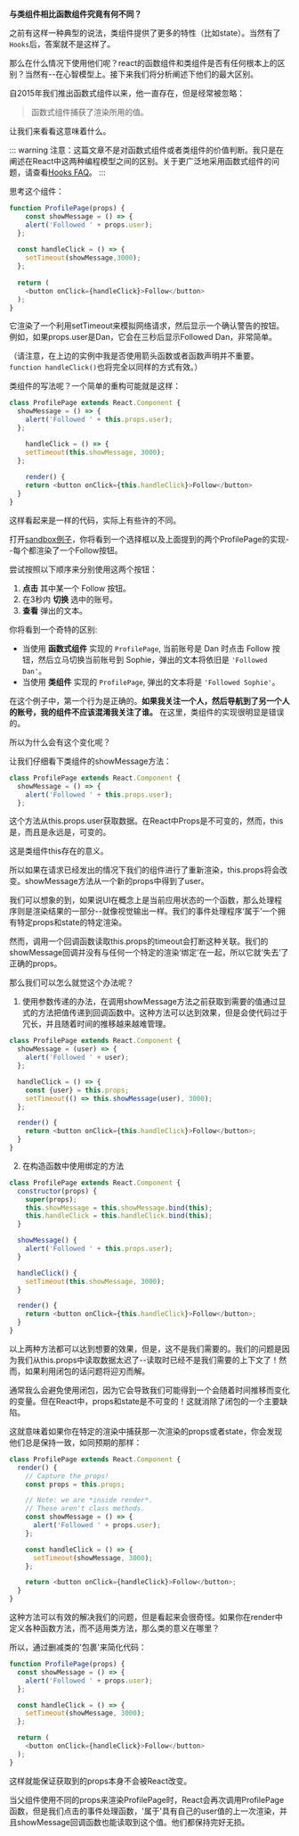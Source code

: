 **与类组件相比函数组件究竟有何不同？**

之前有这样一种典型的说法，类组件提供了更多的特性（比如state）。当然有了`Hooks`后，答案就不是这样了。

那么在什么情况下使用他们呢？react的函数组件和类组件是否有任何根本上的区别？当然有--在心智模型上。接下来我们将分析阐述下他们的最大区别。

自2015年我们推出函数式组件以来，他一直存在，但是经常被忽略：

>函数式组件捕获了渲染所用的值。

让我们来看看这意味着什么。

::: warning
注意：这篇文章不是对函数式组件或者类组件的价值判断。我只是在阐述在React中这两种编程模型之间的区别。关于更广泛地采用函数式组件的问题，请查看[Hooks FAQ](https://reactjs.org/docs/hooks-faq.html#adoption-strategy)。
:::

思考这个组件：

```js
function ProfilePage(props) {
	const showMessage = () => {
    alert('Followed ' + props.user);
  };
  
  const handleClick = () => {
    setTimeout(showMessage,3000);
  };
  
  return (
    <button onClick={handleClick}>Follow</button>
  );
}
```

它渲染了一个利用setTimeout来模拟网络请求，然后显示一个确认警告的按钮。例如，如果props.user是Dan，它会在三秒后显示Followed Dan，非常简单。

（请注意，在上边的实例中我是否使用箭头函数或者函数声明并不重要。`function handleClick()`也将完全以同样的方式有效。）

类组件的写法呢？一个简单的重构可能就是这样：

```js
class ProfilePage extends React.Component {
  showMessage = () => {
    alert('Followed ' + this.props.user);
  };

	handleClick = () => {
    setTimeout(this.showMessage, 3000);
  };
	
	render() {
    return <button onClick={this.handleClick}>Follow</button>
  }
}
```

这样看起来是一样的代码，实际上有些许的不同。

打开[sandbox例子](https://codesandbox.io/s/pjqnl16lm7)，你将看到一个选择框以及上面提到的两个ProfilePage的实现--每个都渲染了一个Follow按钮。

尝试按照以下顺序来分别使用这两个按钮：

1. **点击** 其中某一个 Follow 按钮。
2. 在3秒内 **切换** 选中的账号。
3. **查看** 弹出的文本。

你将看到一个奇特的区别:

- 当使用 **函数式组件** 实现的 `ProfilePage`, 当前账号是 Dan 时点击 Follow 按钮，然后立马切换当前账号到 Sophie，弹出的文本将依旧是 `'Followed Dan'`。
- 当使用 **类组件** 实现的 `ProfilePage`, 弹出的文本将是 `'Followed Sophie'`。

在这个例子中，第一个行为是正确的。**如果我关注一个人，然后导航到了另一个人的账号，我的组件不应该混淆我关注了谁。** 在这里，类组件的实现很明显是错误的。

所以为什么会有这个变化呢？

让我们仔细看下类组件的showMessage方法：

```js
class ProfilePage extends React.Component {
  showMessage = () => {
    alert('Followed ' + this.props.user);
  };
```

这个方法从this.props.user获取数据。在React中Props是不可变的，然而，this是，而且是永远是，可变的。

这是类组件this存在的意义。

所以如果在请求已经发出的情况下我们的组件进行了重新渲染，this.props将会改变。showMessage方法从一个新的props中得到了user。

我们可以想象的到，如果说UI在概念上是当前应用状态的一个函数，那么处理程序则是渲染结果的一部分--就像视觉输出一样。我们的事件处理程序‘属于’一个拥有特定props和state的特定渲染。

然而，调用一个回调函数读取this.props的timeout会打断这种关联。我们的showMessage回调并没有与任何一个特定的渲染‘绑定’在一起，所以它就‘失去’了正确的props。

那么我们可以怎么就觉这个办法呢？

1. 使用参数传递的办法，在调用showMessage方法之前获取到需要的值通过显式的方法把值传递到回调函数中。这种方法可以达到效果，但是会使代码过于冗长，并且随着时间的推移越来越难管理。

```js
class ProfilePage extends React.Component {
  showMessage = (user) => {
    alert('Followed ' + user);
  };

  handleClick = () => {
    const {user} = this.props;
    setTimeout(() => this.showMessage(user), 3000);
  };

  render() {
    return <button onClick={this.handleClick}>Follow</button>;
  }
}
```

2. 在构造函数中使用绑定的方法

```js
class ProfilePage extends React.Component {
  constructor(props) {
    super(props);
    this.showMessage = this.showMessage.bind(this);
    this.handleClick = this.handleClick.bind(this);
  }

  showMessage() {
    alert('Followed ' + this.props.user);
  }

  handleClick() {
    setTimeout(this.showMessage, 3000);
  }

  render() {
    return <button onClick={this.handleClick}>Follow</button>;
  }
}
```

以上两种方法都可以达到想要的效果，但是，这不是我们需要的。我们的问题是因为我们从this.props中读取数据太迟了--读取时已经不是我们需要的上下文了！然而，如果利用闭包的话问题将迎刃而解。

通常我么会避免使用闭包，因为它会导致我们可能得到一个会随着时间推移而变化的变量。但在React中，props和state是不可变的！这就消除了闭包的一个主要缺陷。

这就意味着如果你在特定的渲染中捕获那一次渲染的props或者state，你会发现他们总是保持一致，如同预期的那样：

```js
class ProfilePage extends React.Component {
  render() {
    // Capture the props!
    const props = this.props;

    // Note: we are *inside render*.
    // These aren't class methods.
    const showMessage = () => {
      alert('Followed ' + props.user);
    };

    const handleClick = () => {
      setTimeout(showMessage, 3000);
    };

    return <button onClick={handleClick}>Follow</button>;
  }
}
```

这种方法可以有效的解决我们的问题，但是看起来会很奇怪。如果你在render中定义各种函数方法，而不适用类方法，那么类的意义在哪里？

所以，通过删减类的'包裹'来简化代码：

```js
function ProfilePage(props) {
  const showMessage = () => {
    alert('Followed ' + props.user);
  };

  const handleClick = () => {
    setTimeout(showMessage, 3000);
  };

  return (
    <button onClick={handleClick}>Follow</button>
  );
}
```

这样就能保证获取到的props本身不会被React改变。

当父组件使用不同的props来渲染ProfilePage时，React会再次调用ProfilePage函数，但是我们点击的事件处理函数，'属于'具有自己的user值的上一次渲染，并且showMessage回调函数也能读取到这个值。他们都保持完好无损。

